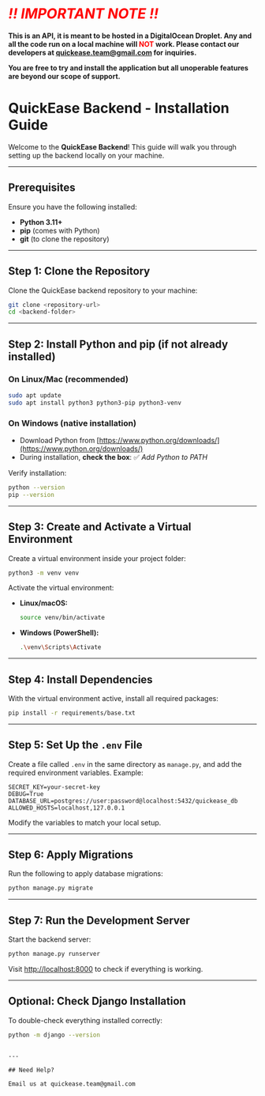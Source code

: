 # **<span style="color:red">_!! IMPORTANT NOTE !!_</span>**

**This is an API, it is meant to be hosted in a DigitalOcean Droplet. Any and all the code run on a local machine will <span style="color:red">NOT</span> work. Please contact our developers at quickease.team@gmail.com for inquiries.**

**You are free to try and install the application but all unoperable features are beyond our scope of support.**

# QuickEase Backend - Installation Guide

Welcome to the **QuickEase Backend**! This guide will walk you through setting up the backend locally on your machine.

---

## Prerequisites

Ensure you have the following installed:

- **Python 3.11+**
- **pip** (comes with Python)
- **git** (to clone the repository)

---

## Step 1: Clone the Repository

Clone the QuickEase backend repository to your machine:

```bash
git clone <repository-url>
cd <backend-folder>
```

---

## Step 2: Install Python and pip (if not already installed)

### On Linux/Mac (recommended)

```bash
sudo apt update
sudo apt install python3 python3-pip python3-venv
```

### On Windows (native installation)

- Download Python from [https://www.python.org/downloads/](https://www.python.org/downloads/)
- During installation, **check the box**: ✅ _Add Python to PATH_

Verify installation:

```bash
python --version
pip --version
```

---

## Step 3: Create and Activate a Virtual Environment

Create a virtual environment inside your project folder:

```bash
python3 -m venv venv
```

Activate the virtual environment:

- **Linux/macOS:**
  ```bash
  source venv/bin/activate
  ```
- **Windows (PowerShell):**
  ```bash
  .\venv\Scripts\Activate
  ```

---

## Step 4: Install Dependencies

With the virtual environment active, install all required packages:

```bash
pip install -r requirements/base.txt
```

---

## Step 5: Set Up the `.env` File

Create a file called `.env` in the same directory as `manage.py`, and add the required environment variables. Example:

```
SECRET_KEY=your-secret-key
DEBUG=True
DATABASE_URL=postgres://user:password@localhost:5432/quickease_db
ALLOWED_HOSTS=localhost,127.0.0.1
```

Modify the variables to match your local setup.

---

## Step 6: Apply Migrations

Run the following to apply database migrations:

```bash
python manage.py migrate
```

---

## Step 7: Run the Development Server

Start the backend server:

```bash
python manage.py runserver
```

Visit [http://localhost:8000](http://localhost:8000) to check if everything is working.

---

## Optional: Check Django Installation

To double-check everything installed correctly:

```bash
python -m django --version
```

````

---

## Need Help?

Email us at quickease.team@gmail.com
